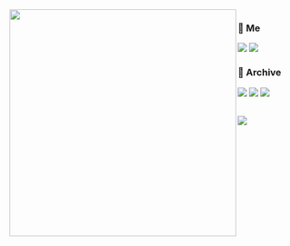 <!--
**whkakrkr/whkakrkr** is a ✨ _special_ ✨ repository because its `README.md` (this file) appears on your GitHub profile.
-->

<!-- ![header](https://capsule-render.vercel.app/api?type=waving&color=auto&height=100&section=header&text=printf("Hello,%20SeonDal%20!");&fontSize=20&animation=fadeIn) -->
<!-- <h3>🐔 SeonDal 🐔</h3> -->

<img width="400px" align="left" src="https://user-images.githubusercontent.com/75469131/131073409-72b110fd-e679-45fa-aef0-9bfff35dd0b3.png" />

<div>
 
### 🐔 Me 
 
 <a href="https://github.com/seondal"><img src="https://hits.seeyoufarm.com/api/count/incr/badge.svg?url=https%3A%2F%2Fgithub.com%2Fseondal&count_bg=%23000000&title_bg=%23000000&icon=github.svg&icon_color=%23E7E7E7&title=GitHub&edge_flat=false)"/></a>
<a href="https://solved.ac/whkakrkr"><img src="http://mazassumnida.wtf/api/mini/generate_badge?boj=whkakrkr"/></a>

 
### 📝 Archive
 
 <a href="https://velog.io/@seondal"><img src="https://img.shields.io/badge/Velog-3DDC84?style=flat-square&logo=Blogger&logoColor=white"/></a>
 <a href="https://whkakrkr.tistory.com"><img src="https://img.shields.io/badge/Tistory-E5511E?style=flat-square&logo=Blogger&logoColor=white"/></a>
<a href="https://suave-lilac-075.notion.site/fd0c2a204d8e4fd7b193800c20d5eda0?v=fc4e5ae6e85a44b1988817215a63a854"><img src="https://img.shields.io/badge/Projects-whitesmoke?style=flat-square&logo=Notion&logoColor=black"/></a>

 </br>
 
<img src="https://github-readme-stats.vercel.app/api/top-langs/?username=seondal&layout=compact">
</div>



<!-- 
<a href="mailto:sseondal@gmail.com"><img src="https://img.shields.io/badge/Gmail-D14836?style=flat-square&logo=Gmail&logoColor=white"/></a>
<img src="https://github-readme-stats.vercel.app/api?username=seondal">
 <a href="https://www.instagram.com/dev_seondal/"><img src="https://img.shields.io/badge/Instagram-E4405F?style=flat-square&logo=Instagram&logoColor=white"/></a>

 -->

 


<!-- <p align="center"><img src="http://mazassumnida.wtf/api/v2/generate_badge?boj=whkakrkr"></p>
 -->
<!-- 
<h3 align="center"> 🛠️ I've ever used 🛠️ </h3> -->
<!--                   <p align="center">
          <img src="https://img.shields.io/badge/C-A8B9CC?style=flat-square&logo=C&logoColor=white"/></a>  
          <img src="https://img.shields.io/badge/C++-00599C?style=flat-square&logo=C%2B%2B&logoColor=white"/></a>
          <img src="https://img.shields.io/badge/Java-007396?style=flat-square&logo=java&logoColor=white"/></a>
          </br>
            <img src="https://img.shields.io/badge/Swift-FA7343?style=flat-square&logo=swift&logoColor=white"/></a>
           <img src="https://img.shields.io/badge/HTML5-E34F26?style=flat-square&logo=html5&logoColor=white"/></a>
          <img src="https://img.shields.io/badge/CSS3-1572B6?style=flat-square&logo=css3&logoColor=white"/></a>
           <img src="https://img.shields.io/badge/Python-3776AB?style=flat-square&logo=python&logoColor=white"/></a>
          <img src="https://img.shields.io/badge/JavaScript-F7DF1E?style=flat-square&logo=javascript&logoColor=white"/></a>
          <img src="https://img.shields.io/badge/Kotlin-0095D5?style=flat-square&logo=kotlin&logoColor=white"/></a>
          </br>
          <img src="https://img.shields.io/badge/VisualStudioCode-007ACC?style=flat-square&logo=visualstudiocode&logoColor=white"/></a>
          <img src="https://img.shields.io/badge/Git-F05032?style=flat-square&logo=git&logoColor=white"/></a>
          <img src="https://img.shields.io/badge/Eclipse-2C2255?style=flat-square&logo=eclipse&logoColor=white"/></a>
          <img src="https://img.shields.io/badge/AndroidStudio-3DDC84?style=flat-square&logo=androidstudio&logoColor=white"/></a>
            </p> -->
           
<!-- ![footer](https://capsule-render.vercel.app/api?type=waving&color=auto&height=100&section=footer&) -->
